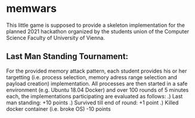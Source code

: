 # memwars
This little game is supposed to provide a skeleton implementation for the planned 2021 
hackathon organized by the students union of the Computer Science Faculty of
University of Vienna.

## Last Man Standing Tournament:
For the provided memory attack pattern, each student provides his or her targetting
(i.e. process selection, memory adress range selection and payload creation) implementation.
All processes are then started in a safe environment (e.g. Ubuntu 18.04 Docker) and over 100
rounds of 5 minutes each, the implementations participating are evaluated as follows:
.) Last man standing: +10 points
.) Survived till end of round: +1 point
.) Killed docker container (i.e. broke OS) -10 points

